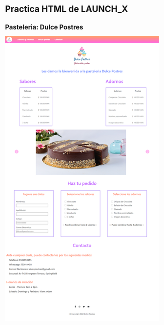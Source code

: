 # Practica HTML de LAUNCH_X
## Pasteleria: Dulce Postres
![Index html](./src/img/dulcepostres-index.png)
